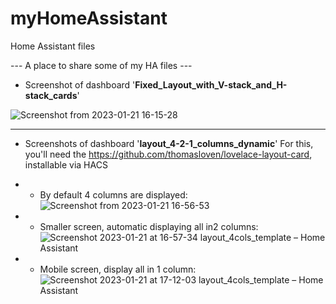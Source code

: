 # myHomeAssistant
Home Assistant files

--- A place to share some of my HA files --- 

- Screenshot of dashboard '**Fixed_Layout_with_V-stack_and_H-stack_cards**'

![Screenshot from 2023-01-21 16-15-28](https://user-images.githubusercontent.com/74005072/213874022-80d11553-37b4-41c5-997b-a1a4e96183ed.png)

- - - 

* Screenshots of dashboard '**layout_4-2-1_columns_dynamic**'
For this, you'll need the https://github.com/thomasloven/lovelace-layout-card, installable via HACS 

* * By default 4 columns are displayed:
![Screenshot from 2023-01-21 16-56-53](https://user-images.githubusercontent.com/74005072/213875721-96180fd2-32a1-4fc6-961d-efd5eb5c2221.png)

* * Smaller screen, automatic displaying all in2 columns:
![Screenshot 2023-01-21 at 16-57-34 layout_4cols_template – Home Assistant](https://user-images.githubusercontent.com/74005072/213875706-470aa533-477d-4d65-82af-9037091d23f5.png)

* * Mobile screen, display all in 1 column:
![Screenshot 2023-01-21 at 17-12-03 layout_4cols_template – Home Assistant](https://user-images.githubusercontent.com/74005072/213876050-9d98f966-2f3f-407b-b334-51156b466afc.png)
